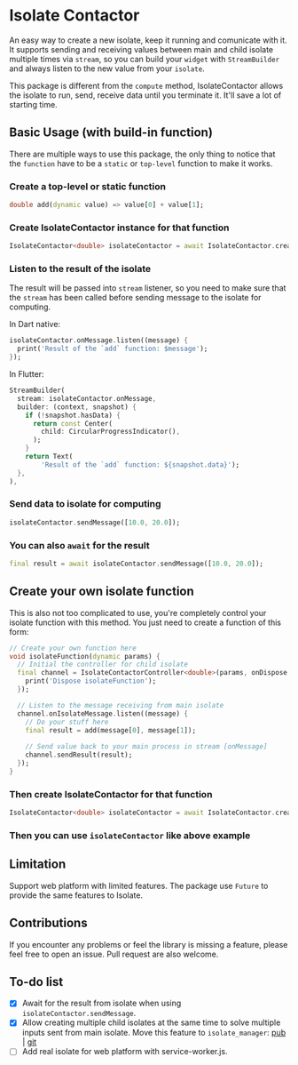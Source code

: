 # Isolate Contactor

An easy way to create a new isolate, keep it running and comunicate with it. It supports sending and receiving values between main and child isolate multiple times via `stream`, so you can build your `widget` with `StreamBuilder` and always listen to the new value from your `isolate`.

This package is different from the `compute` method, IsolateContactor allows the isolate to run, send, receive data until you terminate it. It'll  save a lot of starting time.

## Basic Usage (with build-in function)

There are multiple ways to use this package, the only thing to notice that the `function` have to be a `static` or `top-level` function to make it works.

### Create a top-level or static function

``` dart
double add(dynamic value) => value[0] + value[1];
```

### Create IsolateContactor instance for that function

``` dart
IsolateContactor<double> isolateContactor = await IsolateContactor.create(add);
```

### Listen to the result of the isolate

The result will be passed into `stream` listener, so you need to make sure that the `stream` has been called before sending message to the isolate for computing.

In Dart native:

``` dart
isolateContactor.onMessage.listen((message) {
  print('Result of the `add` function: $message');
});
```

In Flutter:

``` dart
StreamBuilder(
  stream: isolateContactor.onMessage,
  builder: (context, snapshot) {
    if (!snapshot.hasData) {
      return const Center(
        child: CircularProgressIndicator(),
      );
    }
    return Text(
        'Result of the `add` function: ${snapshot.data}');
  },
),
```

### Send data to isolate for computing

``` dart
isolateContactor.sendMessage([10.0, 20.0]);
```

### You can also `await` for the result

``` dart
final result = await isolateContactor.sendMessage([10.0, 20.0]);
```

## Create your own isolate function

This is also not too complicated to use, you're completely control your isolate function with this method.
You just need to create a function of this form:

``` dart
// Create your own function here
void isolateFunction(dynamic params) {
  // Initial the controller for child isolate
  final channel = IsolateContactorController<double>(params, onDispose: () {
    print('Dispose isolateFunction');
  });

  // Listen to the message receiving from main isolate
  channel.onIsolateMessage.listen((message) {
    // Do your stuff here
    final result = add(message[0], message[1]);
    
    // Send value back to your main process in stream [onMessage]
    channel.sendResult(result);
  });
}
```

### Then create IsolateContactor for that function

``` dart
IsolateContactor<double> isolateContactor = await IsolateContactor.createOwnIsolate(isolateFunction);
```

### Then you can use `isolateContactor` like above example

## Limitation

Support web platform with limited features. The package use `Future` to provide the same features to Isolate.

## Contributions

If you encounter any problems or feel the library is missing a feature, please feel free to open an issue. Pull request are also welcome.

## To-do list

- [x] Await for the result from isolate when using `isolateContactor.sendMessage`.
- [x] Allow creating multiple child isolates at the same time to solve multiple inputs sent from main isolate. Move this feature to `isolate_manager`: [pub](https://pub.dev/packages/isolate_manager) | [git](https://github.com/vursin/isolate_manager)
- [ ] Add real isolate for web platform with service-worker.js.
